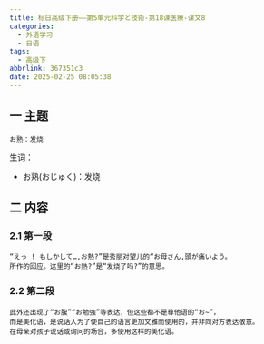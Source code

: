 ```yaml
---
title: 标日高级下册——第5单元科学と技術-第18课医療-课文8
categories:
  - 外语学习
  - 日语
tags:
  - 高级下
abbrlink: 367351c3
date: 2025-02-25 08:05:38
---
```

## 一 主题

```
お熟：发烧
```

<!--more-->

生词：

* お熟(おじゅく)：发烧

## 二  内容

### 2.1 第一段

```
“えっ ! もしかして…,お熱?”是秀丽对望儿的“お母さん,頭が痛いよう。
所作的回应。这里的“お熱?”是“发烧了吗?”的意思。
```

### 2.2 第二段

```
此外还出现了“お腹”“お勉強”等表达，但这些都不是尊他语的“お~”，
而是美化语，是说话人为了使自己的语言更加文雅而使用的，并非向对方表达敬意。
在母亲对孩子说话或询问的场合，多使用这样的美化语。
```

